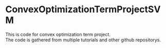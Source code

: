 # ConvexOptimizationTermProjectSVM
This is code for convex optimization term project. 
</br>The code is gathered from multiple tutorials and other github repositorys.
